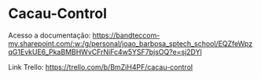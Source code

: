 # Cacau-Control
Acesso a documentação:
https://bandteccom-my.sharepoint.com/:w:/g/personal/joao_barbosa_sptech_school/EQZfeWpzqG1EvkUE6_PkaBMBHWvCFrNiFc4w5YSF7bjsOQ?e=sj2DYl

Link Trello:
https://trello.com/b/BmZiH4PF/cacau-control
